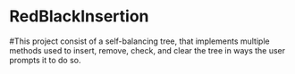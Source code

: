 # RedBlackInsertion
#This project consist of a self-balancing tree, that implements multiple methods used to insert, remove, check, and clear the tree in ways the user prompts it to do so.
